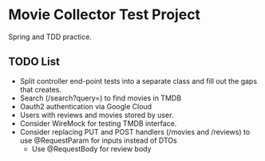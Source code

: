 # Movie Collector Test Project

Spring and TDD practice.

## TODO List
- Split controller end-point tests into a separate class and fill out the gaps that creates.
- Search (/search?query=) to find movies in TMDB
- Oauth2 authentication via Google Cloud
- Users with reviews and movies stored by user.
- Consider WireMock for testing TMDB interface.
- Consider replacing PUT and POST handlers (/movies and /reviews) to use @RequestParam for inputs instead of DTOs
  - Use @RequestBody for review body
